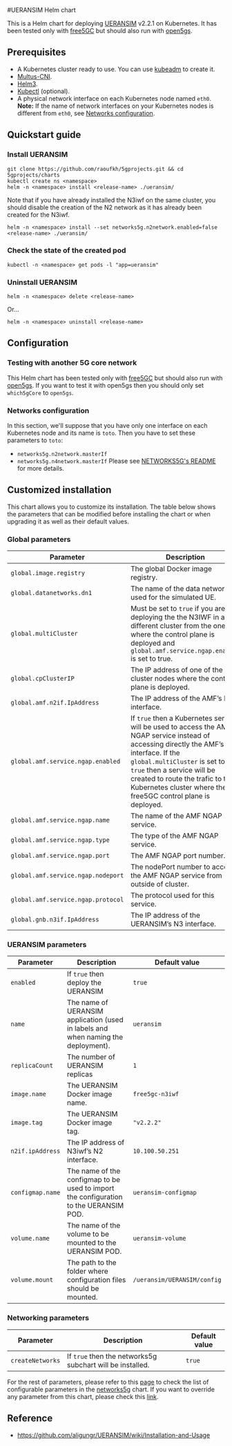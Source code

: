 #UERANSIM Helm chart

This is a Helm chart for deploying [UERANSIM](https://github.com/aligungr/UERANSIM) v2.2.1 on Kubernetes. It has been tested only with [free5GC](../chart/free5gc) but should also run with [open5gs](https://github.com/open5gs/open5gs).

## Prerequisites
 - A Kubernetes cluster ready to use. You can use [kubeadm](https://kubernetes.io/docs/setup/production-environment/tools/kubeadm/create-cluster-kubeadm/) to create it.
 - [Multus-CNI](https://github.com/intel/multus-cni).
 - [Helm3](https://helm.sh/docs/intro/install/).
 - [Kubectl](https://kubernetes.io/docs/tasks/tools/install-kubectl/) (optional).
 - A physical network interface on each Kubernetes node named `eth0`.
**Note:** If the name of network interfaces on your Kubernetes nodes is different from `eth0`, see [Networks configuration](#networks-configuration).

## Quickstart guide

### Install UERANSIM
```console
git clone https://github.com/raoufkh/5gprojects.git && cd 5gprojects/charts
kubectl create ns <namespace>
helm -n <namespace> install <release-name> ./ueransim/
```

Note that if you have already installed the N3iwf on the same cluster, you should disable the creation of the N2 network as it has already been created for the N3iwf.
```console
helm -n <namespace> install --set networks5g.n2network.enabled=false <release-name> ./ueransim/
```

### Check the state of the created pod
```console
kubectl -n <namespace> get pods -l "app=ueransim"
```

### Uninstall UERANSIM
```console
helm -n <namespace> delete <release-name>
```
Or...
```console
helm -n <namespace> uninstall <release-name>
```

## Configuration

### Testing with another 5G core network
This Helm chart has been tested only with [free5GC](../chart/free5gc) but should also run with [open5gs](https://github.com/open5gs/open5gs). If you want to test it with open5gs then you should only set `which5gCore` to `open5gs`.

### Networks configuration
In this section, we'll suppose that you have only one interface on each Kubernetes node and its name is `toto`. Then you have to set these parameters to `toto`:
 - `networks5g.n2network.masterIf`
 - `networks5g.n4network.masterIf`
Please see [NETWORKS5G's README](../networks5g) for more details.

## Customized installation
This chart allows you to customize its installation. The table below shows the parameters that can be modified before installing the chart or when upgrading it as well as their default values.

### Global parameters

| Parameter | Description | Default value |
| --- | --- | --- |
| `global.image.registry` | The global Docker image registry. | `raoufkh063` |
| `global.datanetworks.dn1` | The name of the data network used for the simulated UE. | `internet` |
| `global.multiCluster` | Must be set to `true` if you are deploying the the N3IWF in a different cluster from the one where the control plane is deployed and `global.amf.service.ngap.enabled` is set to true. | `false` |
| `global.cpClusterIP` | The IP address of one of the cluster nodes where the control plane is deployed. | `nil` |
| `global.amf.n2if.IpAddress` | The IP address of the AMF’s N2 interface. | `10.100.50.249` |
| `global.amf.service.ngap.enabled` | If `true` then a Kubernetes service will be used to access the AMF NGAP service instead of accessing directly the AMF’s N2 interface. If the `global.multiCluster` is set to `true` then a service will be created to route the trafic to the Kubernetes cluster where the free5GC control plane is deployed. | `false` |
| `global.amf.service.ngap.name` | The name of the AMF NGAP service. | `amf-n2` |
| `global.amf.service.ngap.type` | The type of the AMF NGAP service. | `ClusterIP` |
| `global.amf.service.ngap.port` | The AMF NGAP port number. | `38412` |
| `global.amf.service.ngap.nodeport` | The nodePort number to access the AMF NGAP service from outside of cluster. | `31412` |
| `global.amf.service.ngap.protocol` | The protocol used for this service. | `SCTP` |
| `global.gnb.n3if.IpAddress` | The IP address of the UERANSIM’s N3 interface. | `10.100.50.233` |

### UERANSIM parameters

| Parameter | Description | Default value |
| --- | --- | --- |
| `enabled` | If `true` then deploy the UERANSIM | `true` |
| `name` | The name of UERANSIM application (used in labels and when naming the deployment). | `ueransim` |
| `replicaCount` | The number of UERANSIM replicas | `1` |
| `image.name` | The UERANSIM Docker image name. | `free5gc-n3iwf` |
| `image.tag` | The UERANSIM Docker image tag. | `"v2.2.2"` |
| `n2if.ipAddress`| The IP address of N3iwf’s N2 interface. | `10.100.50.251` |
| `configmap.name` | The name of the configmap to be used to import the configuration to the UERANSIM POD. | `ueransim-configmap` |
| `volume.name` | The name of the volume to be mounted to the UERANSIM POD. | `ueransim-volume` |
| `volume.mount` | The path to the folder where configuration files should be mounted. | `/ueransim/UERANSIM/config` |

### Networking parameters
| Parameter | Description | Default value |
| --- | --- | --- |
| `createNetworks` | If `true` then the networks5g subchart will be installed. | `true` |

For the rest of parameters, please refer to this [page](../networks5g) to check the list of configurable parameters in the [networks5g](../networks5g) chart. If you want to override any parameter from this chart, please check this [link](https://helm.sh/docs/chart_template_guide/subcharts_and_globals/).

## Reference
 - https://github.com/aligungr/UERANSIM/wiki/Installation-and-Usage

